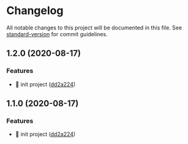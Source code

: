 # Changelog

All notable changes to this project will be documented in this file. See [standard-version](https://github.com/conventional-changelog/standard-version) for commit guidelines.

## 1.2.0 (2020-08-17)

### Features

- 🎸 init project ([dd2a224](https://github.com/aim-leo/totea-form/commit/dd2a224e10622aae2bf85fb4576a5da64211fa8f))

## 1.1.0 (2020-08-17)

### Features

- 🎸 init project ([dd2a224](https://github.com/aim-leo/totea-form/commit/dd2a224e10622aae2bf85fb4576a5da64211fa8f))
